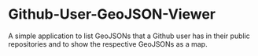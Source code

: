 Github-User-GeoJSON-Viewer
==========================

A simple application to list GeoJSONs that a Github user has in their public repositories and to show the respective GeoJSONs as a map.
